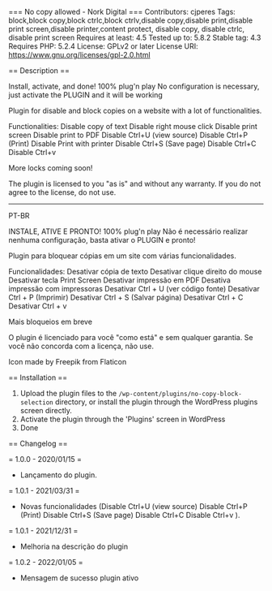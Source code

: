 === No copy allowed - Nork Digital ===
Contributors: cjperes
Tags: block,block copy,block ctrlc,block ctrlv,disable copy,disable print,disable print screen,disable printer,content protect, disable copy, disable ctrlc, disable print screen
Requires at least: 4.5
Tested up to: 5.8.2
Stable tag: 4.3
Requires PHP: 5.2.4
License: GPLv2 or later
License URI: https://www.gnu.org/licenses/gpl-2.0.html


== Description ==

Install, activate, and done!
100% plug'n play
No configuration is necessary, just activate the PLUGIN and it will be working

Plugin for disable and block copies on a website with a lot of functionalities.

Functionalities:
Disable copy of text
Disable right mouse click
Disable print screen
Disable print to PDF
Disable Ctrl+U (view source)
Disable Ctrl+P (Print)
Disable Print with printer
Disable Ctrl+S (Save page)
Disable Ctrl+C 
Disable Ctrl+v

More locks coming soon!

The plugin is licensed to you "as is" and without any warranty. If you do not agree to the license, do not use.


------

PT-BR

INSTALE, ATIVE E PRONTO!
100% plug'n play
Não é necessário realizar nenhuma configuração, basta ativar o PLUGIN e pronto!

Plugin para bloquear cópias em um site com várias funcionalidades.

Funcionalidades:
Desativar cópia de texto
Desativar clique direito do mouse
Desativar tecla Print Screen
Desativar impressão em PDF
Desativa impressão com impressoras
Desativar Ctrl + U (ver código fonte)
Desativar Ctrl + P (Imprimir)
Desativar Ctrl + S (Salvar página)
Desativar Ctrl + C
Desativar Ctrl + v

Mais bloqueios em breve

O plugin é licenciado para você "como está" e sem qualquer garantia. Se você não concorda com a licença, não use.


Icon made by Freepik from Flaticon

== Installation ==


1. Upload the plugin files to the `/wp-content/plugins/no-copy-block-selection` directory, or install the plugin through the WordPress plugins screen directly.
2. Activate the plugin through the 'Plugins' screen in WordPress
3. Done


== Changelog ==
	
= 1.0.0 - 2020/01/15 =
- Lançamento do plugin.

= 1.0.1 - 2021/03/31 =
- Novas funcionalidades (Disable Ctrl+U (view source)
Disable Ctrl+P (Print)
Disable Ctrl+S (Save page)
Disable Ctrl+C 
Disable Ctrl+v ).

= 1.0.1 - 2021/12/31 =
- Melhoria na descrição do plugin

= 1.0.2 - 2022/01/05 =
- Mensagem de sucesso plugin ativo